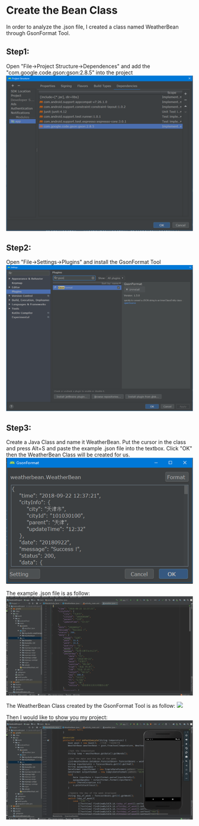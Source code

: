 Create the Bean Class
=====================
In order to analyze the .json file, I created a class named WeatherBean through GsonFormat Tool.

Step1:
------
Open "File->Project Structure->Dependences" and add the "com.google.code.gson:gson:2.8.5" into the project
![](https://github.com/SoftwareDogZ/weather-application/raw/master/app/src/main/res/mypic/install_lib.png)

Step2:
------

Open "File->Settings->Plugins" and install the GsonFormat Tool
![](https://github.com/SoftwareDogZ/weather-application/raw/master/app/src/main/res/mypic/install_plugin.png)

Step3:
------
Create a Java Class and name it WeatherBean. Put the cursor in the class and press Alt+S and paste the example .json file into the textbox. Click "OK" then the WeatherBean Class will be created for us.
![](https://github.com/SoftwareDogZ/weather-application/raw/master/app/src/main/res/mypic/format.png)

The example .json file is as follow:
![](https://github.com/SoftwareDogZ/weather-application/raw/master/app/src/main/res/mypic/mygif2.gif)

The WeatherBean Class created by the GsonFormat Tool is as follow:
![](https://github.com/SoftwareDogZ/weather-application/raw/master/app/src/main/res/mypic/mygif3.gif)

Then I would like to show you my project:
![](https://github.com/SoftwareDogZ/weather-application/raw/master/app/src/main/res/mypic/mygif1.gif)
